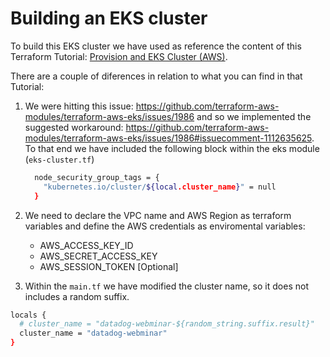 # Building an EKS cluster

To build this EKS cluster we have used as reference the content of this Terraform Tutorial: [Provision and EKS Cluster (AWS)](https://developer.hashicorp.com/terraform/tutorials/kubernetes/eks).

There are a couple of diferences in relation to what you can find in that Tutorial:

1. We were hitting this issue: https://github.com/terraform-aws-modules/terraform-aws-eks/issues/1986 and so we implemented the suggested workaround: https://github.com/terraform-aws-modules/terraform-aws-eks/issues/1986#issuecomment-1112635625. To that end we have included the following block within the eks module (`eks-cluster.tf`)

   ```bash
     node_security_group_tags = {
       "kubernetes.io/cluster/${local.cluster_name}" = null
     }
   ```
2. We need to declare the VPC name and AWS Region as terraform variables and define  the AWS credentials as enviromental variables:

   * AWS_ACCESS_KEY_ID
   * AWS_SECRET_ACCESS_KEY
   * AWS_SESSION_TOKEN [Optional]
3. Within the `main.tf` we have modified the cluster name, so it does not includes a random suffix.

```bash
locals {
  # cluster_name = "datadog-webminar-${random_string.suffix.result}"
  cluster_name = "datadog-webminar"
}
```
